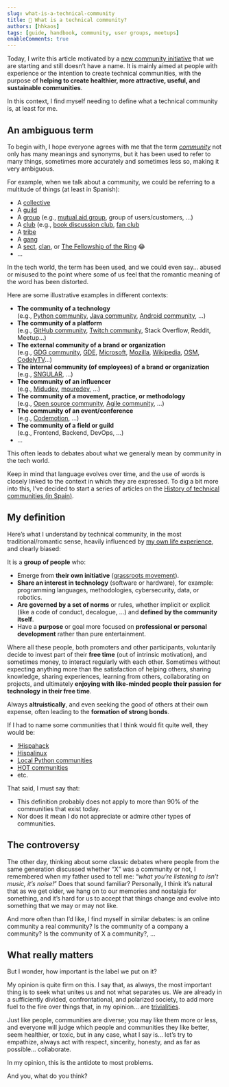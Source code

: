 ```yaml
---
slug: what-is-a-technical-community
title: 👥 What is a technical community?
authors: [hhkaos]
tags: [guide, handbook, community, user groups, meetups]
enableComments: true 
---
```


Today, I write this article motivated by a [new community initiative](https://blog-commit--conf-com.translate.goog/meetups-sobre-dinamizacion-de-comunidades/?_x_tr_sl=es&_x_tr_tl=en&_x_tr_hl=en&_x_tr_pto=wapp) that we are starting and still doesn’t have a name. It is mainly aimed at people with experience or the intention to create technical communities, with the purpose of **helping to create healthier, more attractive, useful, and sustainable communities**.

In this context, I find myself needing to define what a technical community is, at least for me.

## An ambiguous term

To begin with, I hope everyone agrees with me that the term *[community](https://dictionary.cambridge.org/dictionary/english/community)* not only has many meanings and synonyms, but it has been used to refer to many things, sometimes more accurately and sometimes less so, making it very ambiguous.

For example, when we talk about a community, we could be referring to a multitude of things (at least in Spanish):

- A [collective](https://dictionary.cambridge.org/dictionary/english/collective) 
- A [guild](https://dictionary.cambridge.org/dictionary/english/gremio)
- A [group](https://dictionary.cambridge.org/dictionary/english/group?m=form) (e.g., [mutual aid group](https://en.wikipedia.org/wiki/Mutual_aid), group of users/customers, ...)
- A [club](https://dictionary.cambridge.org/dictionary/english/club?m=form) (e.g., [book discussion club](https://en.wikipedia.org/wiki/Book_discussion_club), [fan club](https://en.wikipedia.org/wiki/Fan_club)
- A [tribe](https://dictionary.cambridge.org/dictionary/english/tribu?m=form)
- A [gang](https://dictionary.cambridge.org/dictionary/english/pandilla?m=form)
- A [sect](https://dictionary.cambridge.org/dictionary/english/secta?m=form), [clan](https://dictionary.cambridge.org/dictionary/english/clan?m=form), or [The Fellowship of the Ring](https://en.wikipedia.org/wiki/The_Lord_of_the_Rings:_The_Fellowship_of_the_Ring) 😂
- ...

In the tech world, the term has been used, and we could even say... abused or misused to the point where some of us feel that the romantic meaning of the word has been distorted.

Here are some illustrative examples in different contexts:

- **The community of a technology** <br/>(e.g., [Python community](https://www.python.org/community/), [Java community](https://dev.java/community/), [Android community](https://developer.android.com/community), …)
- **The community of a platform** <br/> (e.g., [GitHub community](https://docs.github.com/en/site-policy/github-terms/github-community-guidelines), [Twitch community](https://meetups.twitch.tv/), Stack Overflow, Reddit, Meetup…)
- **The external community of a brand or organization** <br/> (e.g., [GDG community](https://developers.google.com/community-guidelines), [GDE](https://developers.google.com/community/experts), [Microsoft](https://developer.microsoft.com/en-us/community), [Mozilla](https://www.mozilla.org/en-US/about/governance/policies/participation/), [Wikipedia](https://en.wikipedia.org/wiki/Wikipedia:Policies_and_guidelines), [OSM](https://www.openstreetmap.org/communities), [CodelyTV](https://codely.com/)...)
- **The internal community (of employees) of a brand or organization** <br/> (e.g., [SNGULAR](https://x.com/jlvallejo/status/1785255285709312510), ...)
- **The community of an influencer** <br/> (e.g., [Midudev](https://discord.com/servers/midudev-aprende-y-mejora-en-programacion-741237973663612969), [mouredev](https://github.com/mouredev/Monthly-App-Challenge-2022), ...)
- **The community of a movement, practice, or methodology** <br/> (e.g., [Open source community](https://github.com/open-source), [Agile community](https://www.agilealliance.org/communities/), ...)
- **The community of an event/conference** <br/> (e.g., [Codemotion](https://community-es.codemotion.it/comunidad), ...)
- **The community of a field or guild** <br/> (e.g., Frontend, Backend, DevOps, ...)
- ...

This often leads to debates about what we generally mean by community in the tech world.

Keep in mind that language evolves over time, and the use of words is closely linked to the context in which they are expressed. To dig a bit more into this, I’ve decided to start a series of articles on the [History of technical communities (in Spain)](../2024-07-05/index.md).

## My definition

Here’s what I understand by technical community, in the most traditional/romantic sense, heavily influenced by [my own life experience](https://www.rauljimenez.info/docs/about-me/my-journey), and clearly biased:

It is a **group of people** who:

- Emerge from **their own initiative** ([grassroots movement](https://es.wikipedia.org/wiki/Movimiento_de_bases)).
- **Share an interest in technology** (software or hardware), for example: programming languages, methodologies, cybersecurity, data, or robotics.
- **Are governed by a set of norms** or rules, whether implicit or explicit (like a code of conduct, decalogue, ...) and **defined by the community itself**.
- Have a **purpose** or goal more focused on **professional or personal development** rather than pure entertainment.

Where all these people, both promoters and other participants, voluntarily decide to invest part of their **free time** (out of intrinsic motivation), and sometimes money, to interact regularly with each other. Sometimes without expecting anything more than the satisfaction of helping others, sharing knowledge, sharing experiences, learning from others, collaborating on projects, and ultimately **enjoying with like-minded people their passion for technology in their free time**.

Always **altruistically**, and even seeking the good of others at their own expense, often leading to the **formation of strong bonds**.

If I had to name some communities that I think would fit quite well, they would be:
- [!Hispahack](https://www.microsiervos.com/archivo/hackers/hispahack.html)
- [Hispalinux](https://es.wikipedia.org/wiki/Hispalinux)
- [Local Python communities](https://es.python.org/comunidades/)
- [HOT communities](https://www.hotosm.org/community/)
- etc.

That said, I must say that:
- This definition probably does not apply to more than 90% of the communities that exist today.
- Nor does it mean I do not appreciate or admire other types of communities.

## The controversy

The other day, thinking about some classic debates where people from the same generation discussed whether “X” was a community or not, I remembered when my father used to tell me: “*what you’re listening to isn’t music, it’s noise!*” Does that sound familiar? Personally, I think it’s natural that as we get older, we hang on to our memories and nostalgia for something, and it’s hard for us to accept that things change and evolve into something that we may or may not like.

And more often than I’d like, I find myself in similar debates: is an online community a real community? Is the community of a company a community? Is the community of X a community?, ...

## What really matters

But I wonder, how important is the label we put on it?

My opinion is quite firm on this. I say that, as always, the most important thing is to seek what unites us and not what separates us. We are already in a sufficiently divided, confrontational, and polarized society, to add more fuel to the fire over things that, in my opinion... are [trivialities](https://dictionary.cambridge.org/dictionary/english/trivialities).

Just like people, communities are diverse; you may like them more or less, and everyone will judge which people and communities they like better, seem healthier, or toxic, but in any case, what I say is... let’s try to empathize, always act with respect, sincerity, honesty, and as far as possible... collaborate.

In my opinion, this is the antidote to most problems.

And you, what do you think?